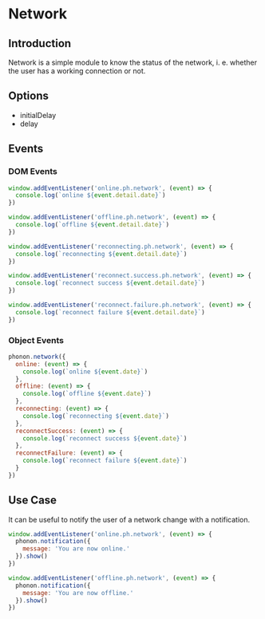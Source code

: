 # Network

## Introduction

Network is a simple module to know the status of the network, i. e. whether the user has a working connection or not.

## Options

- initialDelay
- delay

## Events

### DOM Events

```js
window.addEventListener('online.ph.network', (event) => {
  console.log(`online ${event.detail.date}`)
})

window.addEventListener('offline.ph.network', (event) => {
  console.log(`offline ${event.detail.date}`)
})

window.addEventListener('reconnecting.ph.network', (event) => {
  console.log(`reconnecting ${event.detail.date}`)
})

window.addEventListener('reconnect.success.ph.network', (event) => {
  console.log(`reconnect success ${event.detail.date}`)
})

window.addEventListener('reconnect.failure.ph.network', (event) => {
  console.log(`reconnect failure ${event.detail.date}`)
})
```

### Object Events

```js
phonon.network({
  online: (event) => {
    console.log(`online ${event.date}`)
  },
  offline: (event) => {
    console.log(`offline ${event.date}`)
  },
  reconnecting: (event) => {
    console.log(`reconnecting ${event.date}`)
  },
  reconnectSuccess: (event) => {
    console.log(`reconnect success ${event.date}`)
  },
  reconnectFailure: (event) => {
    console.log(`reconnect failure ${event.date}`)
  }
})
```

## Use Case

It can be useful to notify the user of a network change with a notification.

```js
window.addEventListener('online.ph.network', (event) => {
  phonon.notification({
    message: 'You are now online.'
  }).show()
})

window.addEventListener('offline.ph.network', (event) => {
  phonon.notification({
    message: 'You are now offline.'
  }).show()
})
```
